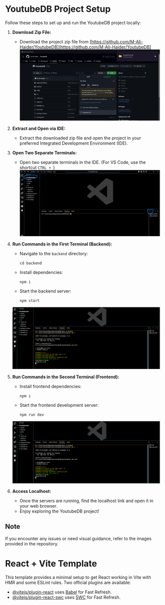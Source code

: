 # YoutubeDB Project Setup

Follow these steps to set up and run the YoutubeDB project locally:

1. **Download Zip File:**
   - Download the project zip file from [https://github.com/M-Ali-Haider/YoutubeDB](https://github.com/M-Ali-Haider/YoutubeDB)
   ![Download Zip](HowToRun/1.webp)

2. **Extract and Open via IDE:**
   - Extract the downloaded zip file and open the project in your preferred Integrated Development Environment (IDE).

3. **Open Two Separate Terminals:**
   - Open two separate terminals in the IDE. (For VS Code, use the shortcut `CTRL + `)
    ![Open Terminals](HowToRun/2.webp)

4. **Run Commands in the First Terminal (Backend):**
   - Navigate to the `backend` directory:
     ```
     cd backend
     ```
   - Install dependencies:
     ```
     npm i
     ```
   - Start the backend server:
     ```
     npm start
     ```
    ![Run Commands Backend](HowToRun/3.webp) 

5. **Run Commands in the Second Terminal (Frontend):**
   - Install frontend dependencies:
     ```
     npm i
     ```
   - Start the frontend development server:
     ```
     npm run dev
     ```
    ![Run Commands Frontend](HowToRun/3.webp) 

6. **Access Localhost:**
   - Once the servers are running, find the localhost link and open it in your web browser.
   - Enjoy exploring the YoutubeDB project!

## Note
If you encounter any issues or need visual guidance, refer to the images provided in the repository.

# React + Vite Template

This template provides a minimal setup to get React working in Vite with HMR and some ESLint rules. Two official plugins are available:

- [@vitejs/plugin-react](https://github.com/vitejs/vite-plugin-react/blob/main/packages/plugin-react/README.md) uses [Babel](https://babeljs.io/) for Fast Refresh.
- [@vitejs/plugin-react-swc](https://github.com/vitejs/vite-plugin-react-swc) uses [SWC](https://swc.rs/) for Fast Refresh.
